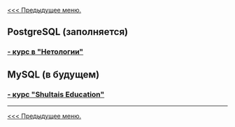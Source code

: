 [<<< Предыдущее меню.](..%2Fstudy_materials.md)


## PostgreSQL (заполняется)
### [- курс в "Нетологии"](/study_materials/DataBase/PostgreSQL/Netology/psql_netology.md)


## MySQL (в будущем)
### [- курс "Shultais Education"](/images/img/minions_at_works.jpg)

***
[<<< Предыдущее меню.](..%2Fstudy_materials.md)